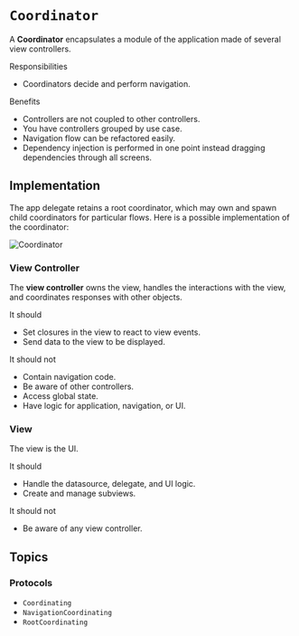 # ``Coordinator``

A **Coordinator** encapsulates a module of the application made of several view controllers.

Responsibilities
* Coordinators decide and perform navigation.

Benefits
* Controllers are not coupled to other controllers.
* You have controllers grouped by use case.
* Navigation flow can be refactored easily.
* Dependency injection is performed in one point instead dragging dependencies through all screens.

## Implementation

The app delegate retains a root coordinator, which may own and spawn child coordinators for particular flows. Here is a possible implementation of the coordinator:

![Coordinator](Coordinator)

### View Controller

The **view controller** owns the view, handles the interactions with the view, and coordinates responses with other objects.

It should
* Set closures in the view to react to view events.
* Send data to the view to be displayed.

It should not
* Contain navigation code.
* Be aware of other controllers.
* Access global state.
* Have logic for application, navigation, or UI.

### View
The view is the UI.

It should
* Handle the datasource, delegate, and UI logic.
* Create and manage subviews.

It should not
* Be aware of any view controller.

## Topics

### Protocols

- ``Coordinating``
- ``NavigationCoordinating``
- ``RootCoordinating``
